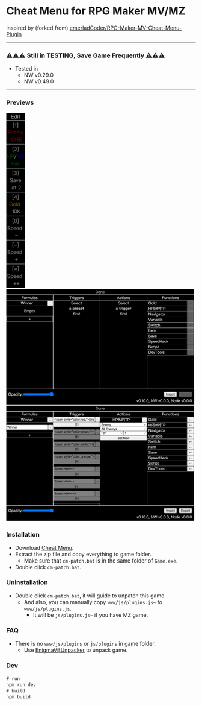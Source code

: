 # Cheat Menu for RPG Maker MV/MZ

inspired by (forked
from) [emerladCoder/RPG-Maker-MV-Cheat-Menu-Plugin](https://github.com/emerladCoder/RPG-Maker-MV-Cheat-Menu-Plugin)

---

### ⚠️⚠️⚠️ Still in TESTING, Save Game Frequently ⚠️⚠️⚠️

- Tested in
  - NW v0.29.0
  - NW v0.49.0

---

### Previews

<img src="samples/pic-main.png" alt="Main Picture" width="50">  
<img src="samples/pic-empty-settings.png" alt="Empty Settings" width="500">
<img src="samples/pic-settings.png" alt="Settings" width="500">

### Installation

- Download [Cheat Menu](https://github.com/allape/RPG-Maker-MV-Cheat-Menu-Plugin/releases).
- Extract the zip file and copy everything to game folder.
  - Make sure that `cm-patch.bat` is in the same folder of `Game.exe`.
- Double click `cm-patch.bat`.

### Uninstallation

- Double click `cm-patch.bat`, it will guide to unpatch this game.
  - And also, you can manually copy `www/js/plugins.js~` to `www/js/plugins.js`.
    - It will be `js/plugins.js~` if you have MZ game.

### FAQ

- There is no `www/js/plugins` or `js/plugins` in game folder.
  - Use [EnigmaVBUnpacker](https://f95zone.to/threads/rpg-maker-mv-unpacker.417/post-3577739) to unpack game.

### Dev

```shell
# run
npm run dev
# build
npm build
```
